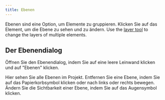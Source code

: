 ```yaml
---
title: Ebenen
---
```


Ebenen sind eine Option, um Elemente zu gruppieren. Klicken Sie auf das Element, um die Ebene zu sehen und zu ändern. Use the [layer tool](../tools/layer) to change the layers of multiple elements.

## Der Ebenendialog

Öffnen Sie den Ebenendialog, indem Sie auf eine leere Leinwand klicken und auf "Ebenen" klicken.

Hier sehen Sie alle Ebenen im Projekt.
Entfernen Sie eine Ebene, indem Sie auf das Papierkorbsymbol klicken oder nach links oder rechts bewegen.
Ändern Sie die Sichtbarkeit einer Ebene, indem Sie auf das Augensymbol klicken.
